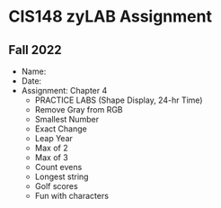 # CIS148 zyLAB Assignment
## Fall 2022 #

- Name:
- Date:
- Assignment: Chapter 4
  - PRACTICE LABS (Shape Display, 24-hr Time)
  - Remove Gray from RGB
  - Smallest Number
  - Exact Change
  - Leap Year
  - Max of 2
  - Max of 3
  - Count evens
  - Longest string
  - Golf scores
  - Fun with characters 

